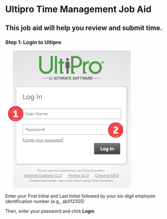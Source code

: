 # Ultipro Time Management Job Aid
## This job aid will help you review and submit time.
### Step 1:  Login to Ultipro
![](/img_ultipro_login.png)

Enter your First Initial and Last Initial followed by your six-digit employee identification number (e.g., ab012355)  

Then, enter your password and click **Login**